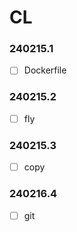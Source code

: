 # CL

### 240215.1
- [ ] Dockerfile

### 240215.2
- [ ] fly

### 240215.3
- [ ] copy

### 240216.4
- [ ] git
